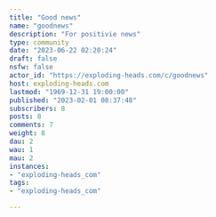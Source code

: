 ```yaml
---
title: "Good news" 
name: "goodnews"
description: "For positivie news"
type: community
date: "2023-06-22 02:20:24"
draft: false
nsfw: false
actor_id: "https://exploding-heads.com/c/goodnews"
host: exploding-heads.com
lastmod: "1969-12-31 19:00:00"
published: "2023-02-01 08:37:48"
subscribers: 8
posts: 8
comments: 7
weight: 8
dau: 2
wau: 1
mau: 2
instances:
- "exploding-heads_com"
tags: 
- "exploding-heads_com"

---
```

